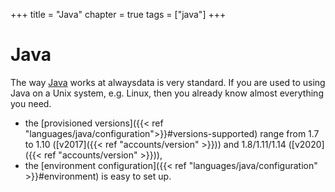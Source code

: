 +++
title = "Java"
chapter = true
tags = ["java"]
+++

# Java

The way [Java](https://www.java.com/) works at alwaysdata is very standard. If you are used to using Java on a Unix system, e.g. Linux, then you already know almost everything you need.

- the [provisioned versions]({{< ref "languages/java/configuration">}}#versions-supported) range from 1.7 to 1.10 ([v2017]({{< ref "accounts/version" >}})) and 1.8/1.11/1.14 ([v2020]({{< ref "accounts/version" >}})),
- the [environment configuration]({{< ref "languages/java/configuration" >}}#environment) is easy to set up.
